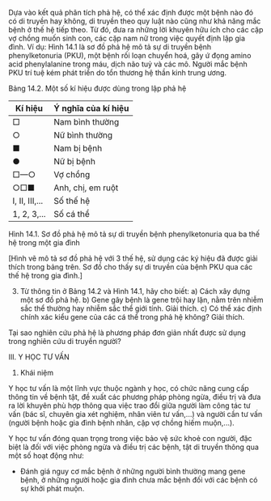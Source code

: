 Dựa vào kết quả phân tích phả hệ, có thể xác định được một bệnh nào đó có di truyền hay không, di truyền theo quy luật nào cũng như khả năng mắc bệnh ở thế hệ tiếp theo. Từ đó, đưa ra những lời khuyên hữu ích cho các cặp vợ chồng muốn sinh con, các cặp nam nữ trong việc quyết định lập gia đình. Ví dụ: Hình 14.1 là sơ đồ phả hệ mô tả sự di truyền bệnh phenylketonuria (PKU), một bệnh rối loạn chuyển hoá, gây ứ đọng amino acid phenylalanine trong máu, dịch não tuỷ và các mô. Người mắc bệnh PKU trí tuệ kém phát triển do tổn thương hệ thần kinh trung ương.

Bảng 14.2. Một số kí hiệu được dùng trong lập phả hệ

Kí hiệu | Ý nghĩa của kí hiệu
--- | ---
□ | Nam bình thường
○ | Nữ bình thường
■ | Nam bị bệnh
● | Nữ bị bệnh
□—○ | Vợ chồng
○□■ | Anh, chị, em ruột
I, II, III,... | Số thế hệ
1, 2, 3,... | Số cá thể

Hình 14.1. Sơ đồ phả hệ mô tả sự di truyền bệnh phenylketonuria qua ba thế hệ trong một gia đình

[Hình vẽ mô tả sơ đồ phả hệ với 3 thế hệ, sử dụng các ký hiệu đã được giải thích trong bảng trên. Sơ đồ cho thấy sự di truyền của bệnh PKU qua các thế hệ trong gia đình.]

3. Từ thông tin ở Bảng 14.2 và Hình 14.1, hãy cho biết:
a) Cách xây dựng một sơ đồ phả hệ.
b) Gene gây bệnh là gene trội hay lặn, nằm trên nhiễm sắc thể thường hay nhiễm sắc thể giới tính. Giải thích.
c) Có thể xác định chính xác kiểu gene của các cá thể trong phả hệ không? Giải thích.

Tại sao nghiên cứu phả hệ là phương pháp đơn giản nhất được sử dụng trong nghiên cứu di truyền người?

III. Y HỌC TƯ VẤN

1. Khái niệm

Y học tư vấn là một lĩnh vực thuộc ngành y học, có chức năng cung cấp thông tin về bệnh tật, đề xuất các phương pháp phòng ngừa, điều trị và đưa ra lời khuyên phù hợp thông qua việc trao đổi giữa người làm công tác tư vấn (bác sĩ, chuyên gia xét nghiệm, nhân viên tư vấn,...) và người cần tư vấn (người bệnh hoặc gia đình bệnh nhân, cặp vợ chồng hiếm muộn,...).

Y học tư vấn đóng quan trọng trong việc bảo vệ sức khoẻ con người, đặc biệt là đối với việc phòng ngừa và điều trị các bệnh, tật di truyền thông qua một số hoạt động như:

- Đánh giá nguy cơ mắc bệnh ở những người bình thường mang gene bệnh, ở những người hoặc gia đình chưa mắc bệnh đối với các bệnh có sự khởi phát muộn.